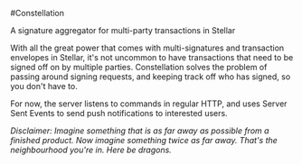#Constellation

A signature aggregator for multi-party transactions in Stellar

With all the great power that comes with multi-signatures and transaction
envelopes in Stellar, it's not uncommon to have transactions that need to
be signed off on by multiple parties. Constellation solves the problem of
passing around signing requests, and keeping track off who has signed,
so you don't have to.

For now, the server listens to commands in regular HTTP, and uses
Server Sent Events to send push notifications to interested users.

*Disclaimer: Imagine something that is as far away as possible from a finished product.
Now imagine something twice as far away. That's the neighbourhood you're in. Here be dragons.*
